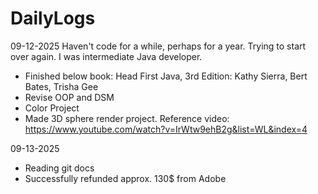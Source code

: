 # DailyLogs

09-12-2025
Haven't code for a while, perhaps for a year. Trying to start over again. I was intermediate Java developer.
- Finished below book:
    Head First Java, 3rd Edition: Kathy Sierra, Bert Bates, Trisha Gee
- Revise OOP and DSM
- Color Project
- Made 3D sphere render project. Reference video: https://www.youtube.com/watch?v=IrWtw9ehB2g&list=WL&index=4

09-13-2025
- Reading git docs
- Successfully refunded approx. 130$ from Adobe



